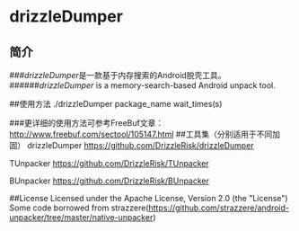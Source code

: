 # drizzleDumper
  
          
## 简介
###*drizzleDumper*是一款基于内存搜索的Android脱壳工具。
######*drizzleDumper* is a memory-search-based Android unpack tool.
  
  
  
##使用方法
	./drizzleDumper package_name wait_times(s)

###更详细的使用方法可参考FreeBuf文章：
	http://www.freebuf.com/sectool/105147.html
##工具集（分别适用于不同加固）
drizzleDumper <https://github.com/DrizzleRisk/drizzleDumper>

TUnpacker <https://github.com/DrizzleRisk/TUnpacker>

BUnpacker <https://github.com/DrizzleRisk/BUnpacker>

##License
	Licensed under the Apache License, Version 2.0 (the "License")
	Some code borrowed from strazzere(https://github.com/strazzere/android-unpacker/tree/master/native-unpacker)
